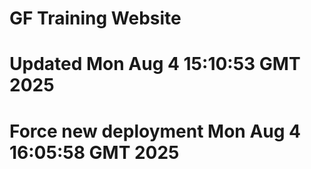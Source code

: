 # GF Training Website
# Updated Mon Aug  4 15:10:53 GMT 2025
# Force new deployment Mon Aug  4 16:05:58 GMT 2025
